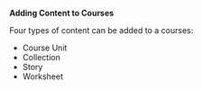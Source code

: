 **Adding Content to Courses**

Four types of content can be added to a courses:
- Course Unit
- Collection
- Story
- Worksheet
